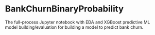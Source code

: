 # BankChurnBinaryProbability
The full-process Jupyter notebook with EDA and XGBoost predictive ML model building/evaluation for building a model to predict bank churn.

